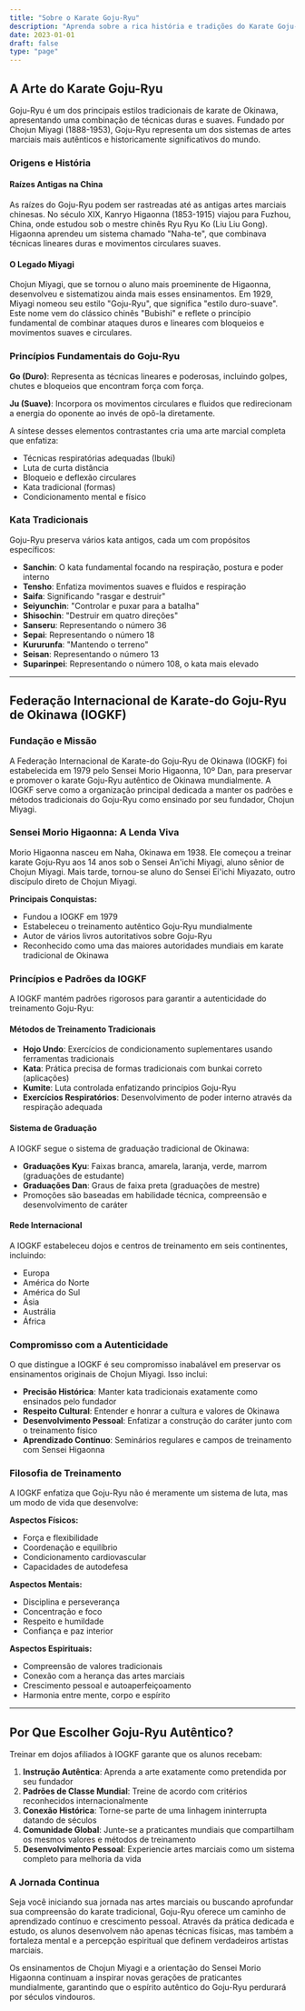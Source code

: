 ```yaml
---
title: "Sobre o Karate Goju-Ryu"
description: "Aprenda sobre a rica história e tradições do Karate Goju-Ryu e a Federação Internacional de Karate-do Goju-Ryu de Okinawa"
date: 2023-01-01
draft: false
type: "page"
---
```


## A Arte do Karate Goju-Ryu

Goju-Ryu é um dos principais estilos tradicionais de karate de Okinawa, apresentando uma combinação de técnicas duras e suaves. Fundado por Chojun Miyagi (1888-1953), Goju-Ryu representa um dos sistemas de artes marciais mais autênticos e historicamente significativos do mundo.

### Origens e História

#### Raízes Antigas na China

As raízes do Goju-Ryu podem ser rastreadas até as antigas artes marciais chinesas. No século XIX, Kanryo Higaonna (1853-1915) viajou para Fuzhou, China, onde estudou sob o mestre chinês Ryu Ryu Ko (Liu Liu Gong). Higaonna aprendeu um sistema chamado "Naha-te", que combinava técnicas lineares duras e movimentos circulares suaves.

#### O Legado Miyagi

Chojun Miyagi, que se tornou o aluno mais proeminente de Higaonna, desenvolveu e sistematizou ainda mais esses ensinamentos. Em 1929, Miyagi nomeou seu estilo "Goju-Ryu", que significa "estilo duro-suave". Este nome vem do clássico chinês "Bubishi" e reflete o princípio fundamental de combinar ataques duros e lineares com bloqueios e movimentos suaves e circulares.

### Princípios Fundamentais do Goju-Ryu

**Go (Duro)**: Representa as técnicas lineares e poderosas, incluindo golpes, chutes e bloqueios que encontram força com força.

**Ju (Suave)**: Incorpora os movimentos circulares e fluidos que redirecionam a energia do oponente ao invés de opô-la diretamente.

A síntese desses elementos contrastantes cria uma arte marcial completa que enfatiza:
- Técnicas respiratórias adequadas (Ibuki)
- Luta de curta distância
- Bloqueio e deflexão circulares
- Kata tradicional (formas)
- Condicionamento mental e físico

### Kata Tradicionais

Goju-Ryu preserva vários kata antigos, cada um com propósitos específicos:

- **Sanchin**: O kata fundamental focando na respiração, postura e poder interno
- **Tensho**: Enfatiza movimentos suaves e fluidos e respiração
- **Saifa**: Significando "rasgar e destruir"
- **Seiyunchin**: "Controlar e puxar para a batalha"
- **Shisochin**: "Destruir em quatro direções"
- **Sanseru**: Representando o número 36
- **Sepai**: Representando o número 18
- **Kururunfa**: "Mantendo o terreno"
- **Seisan**: Representando o número 13
- **Suparinpei**: Representando o número 108, o kata mais elevado

---

## Federação Internacional de Karate-do Goju-Ryu de Okinawa (IOGKF)

### Fundação e Missão

A Federação Internacional de Karate-do Goju-Ryu de Okinawa (IOGKF) foi estabelecida em 1979 pelo Sensei Morio Higaonna, 10º Dan, para preservar e promover o karate Goju-Ryu autêntico de Okinawa mundialmente. A IOGKF serve como a organização principal dedicada a manter os padrões e métodos tradicionais do Goju-Ryu como ensinado por seu fundador, Chojun Miyagi.

### Sensei Morio Higaonna: A Lenda Viva

Morio Higaonna nasceu em Naha, Okinawa em 1938. Ele começou a treinar karate Goju-Ryu aos 14 anos sob o Sensei An'ichi Miyagi, aluno sênior de Chojun Miyagi. Mais tarde, tornou-se aluno do Sensei Ei'ichi Miyazato, outro discípulo direto de Chojun Miyagi.

**Principais Conquistas:**
- Fundou a IOGKF em 1979
- Estabeleceu o treinamento autêntico Goju-Ryu mundialmente
- Autor de vários livros autoritativos sobre Goju-Ryu
- Reconhecido como uma das maiores autoridades mundiais em karate tradicional de Okinawa

### Princípios e Padrões da IOGKF

A IOGKF mantém padrões rigorosos para garantir a autenticidade do treinamento Goju-Ryu:

#### Métodos de Treinamento Tradicionais
- **Hojo Undo**: Exercícios de condicionamento suplementares usando ferramentas tradicionais
- **Kata**: Prática precisa de formas tradicionais com bunkai correto (aplicações)
- **Kumite**: Luta controlada enfatizando princípios Goju-Ryu
- **Exercícios Respiratórios**: Desenvolvimento de poder interno através da respiração adequada

#### Sistema de Graduação
A IOGKF segue o sistema de graduação tradicional de Okinawa:
- **Graduações Kyu**: Faixas branca, amarela, laranja, verde, marrom (graduações de estudante)
- **Graduações Dan**: Graus de faixa preta (graduações de mestre)
- Promoções são baseadas em habilidade técnica, compreensão e desenvolvimento de caráter

#### Rede Internacional
A IOGKF estabeleceu dojos e centros de treinamento em seis continentes, incluindo:
- Europa
- América do Norte
- América do Sul
- Ásia
- Austrália
- África

### Compromisso com a Autenticidade

O que distingue a IOGKF é seu compromisso inabalável em preservar os ensinamentos originais de Chojun Miyagi. Isso inclui:

- **Precisão Histórica**: Manter kata tradicionais exatamente como ensinados pelo fundador
- **Respeito Cultural**: Entender e honrar a cultura e valores de Okinawa
- **Desenvolvimento Pessoal**: Enfatizar a construção do caráter junto com o treinamento físico
- **Aprendizado Contínuo**: Seminários regulares e campos de treinamento com Sensei Higaonna

### Filosofia de Treinamento

A IOGKF enfatiza que Goju-Ryu não é meramente um sistema de luta, mas um modo de vida que desenvolve:

**Aspectos Físicos:**
- Força e flexibilidade
- Coordenação e equilíbrio
- Condicionamento cardiovascular
- Capacidades de autodefesa

**Aspectos Mentais:**
- Disciplina e perseverança
- Concentração e foco
- Respeito e humildade
- Confiança e paz interior

**Aspectos Espirituais:**
- Compreensão de valores tradicionais
- Conexão com a herança das artes marciais
- Crescimento pessoal e autoaperfeiçoamento
- Harmonia entre mente, corpo e espírito

---

## Por Que Escolher Goju-Ryu Autêntico?

Treinar em dojos afiliados à IOGKF garante que os alunos recebam:

1. **Instrução Autêntica**: Aprenda a arte exatamente como pretendida por seu fundador
2. **Padrões de Classe Mundial**: Treine de acordo com critérios reconhecidos internacionalmente
3. **Conexão Histórica**: Torne-se parte de uma linhagem ininterrupta datando de séculos
4. **Comunidade Global**: Junte-se a praticantes mundiais que compartilham os mesmos valores e métodos de treinamento
5. **Desenvolvimento Pessoal**: Experiencie artes marciais como um sistema completo para melhoria da vida

### A Jornada Continua

Seja você iniciando sua jornada nas artes marciais ou buscando aprofundar sua compreensão do karate tradicional, Goju-Ryu oferece um caminho de aprendizado contínuo e crescimento pessoal. Através da prática dedicada e estudo, os alunos desenvolvem não apenas técnicas físicas, mas também a fortaleza mental e a percepção espiritual que definem verdadeiros artistas marciais.

Os ensinamentos de Chojun Miyagi e a orientação do Sensei Morio Higaonna continuam a inspirar novas gerações de praticantes mundialmente, garantindo que o espírito autêntico do Goju-Ryu perdurará por séculos vindouros.
